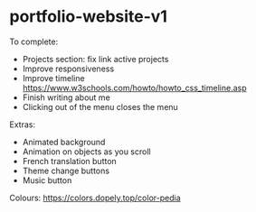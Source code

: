# portfolio-website-v1

To complete:
- Projects section: fix link active projects
- Improve responsiveness
- Improve timeline https://www.w3schools.com/howto/howto_css_timeline.asp 
- Finish writing about me
- Clicking out of the menu closes the menu

Extras:
- Animated background
- Animation on objects as you scroll
- French translation button
- Theme change buttons
- Music button

Colours:
https://colors.dopely.top/color-pedia 